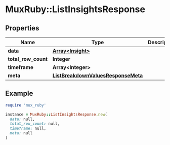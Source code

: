 # MuxRuby::ListInsightsResponse

## Properties

| Name | Type | Description | Notes |
| ---- | ---- | ----------- | ----- |
| **data** | [**Array&lt;Insight&gt;**](Insight.md) |  | [optional] |
| **total_row_count** | **Integer** |  | [optional] |
| **timeframe** | **Array&lt;Integer&gt;** |  | [optional] |
| **meta** | [**ListBreakdownValuesResponseMeta**](ListBreakdownValuesResponseMeta.md) |  | [optional] |

## Example

```ruby
require 'mux_ruby'

instance = MuxRuby::ListInsightsResponse.new(
  data: null,
  total_row_count: null,
  timeframe: null,
  meta: null
)
```

